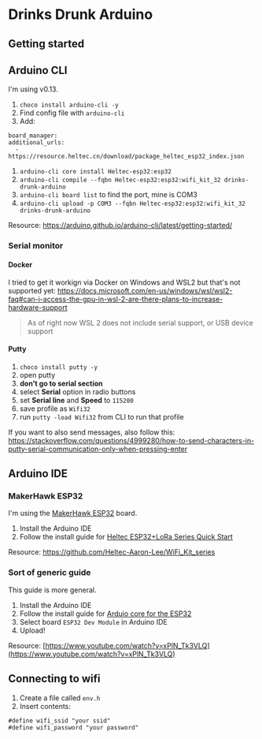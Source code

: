 # Drinks Drunk Arduino

## Getting started

## Arduino CLI

I'm using v0.13.

1. `choco install arduino-cli -y`
1. Find config file with `arduino-cli`
1. Add:
  ```
board_manager:
  additional_urls:
    - https://resource.heltec.cn/download/package_heltec_esp32_index.json
  ```
1. `arduino-cli core install Heltec-esp32:esp32`
1. `arduino-cli compile --fqbn Heltec-esp32:esp32:wifi_kit_32 drinks-drunk-arduino`
1. `arduino-cli board list` to find the port, mine is COM3
1. `arduino-cli upload -p COM3 --fqbn Heltec-esp32:esp32:wifi_kit_32 drinks-drunk-arduino`

Resource: https://arduino.github.io/arduino-cli/latest/getting-started/

### Serial monitor

#### Docker

I tried to get it workign via Docker on Windows and WSL2 but that's not supported yet: https://docs.microsoft.com/en-us/windows/wsl/wsl2-faq#can-i-access-the-gpu-in-wsl-2-are-there-plans-to-increase-hardware-support

> As of right now WSL 2 does not include serial support, or USB device support

#### Putty

1. `choco install putty -y`
1. open putty
1. **don't go to serial section**
1. select **Serial** option in radio buttons
1. set **Serial line** and **Speed** to `115200`
1. save profile as `Wifi32`
1. run `putty -load Wifi32` from CLI to run that profile

If you want to also send messages, also follow this: https://stackoverflow.com/questions/4999280/how-to-send-characters-in-putty-serial-communication-only-when-pressing-enter

## Arduino IDE

### MakerHawk ESP32

I'm using the [MakerHawk ESP32](https://www.amazon.co.uk/MakerHawk-Development-0-96inch-Display-Compatible/dp/B076P8GRWV) board.

1. Install the Arduino IDE
1. Follow the install guide for [Heltec ESP32+LoRa Series Quick Start](https://heltec-automation-docs.readthedocs.io/en/latest/esp32/quick_start.html)

Resource: https://github.com/Heltec-Aaron-Lee/WiFi_Kit_series

### Sort of generic guide

This guide is more general.

1. Install the Arduino IDE
1. Follow the install guide for [Arduio core for the ESP32](https://github.com/espressif/arduino-esp32)
1. Select board `ESP32 Dev Module` in Arduino IDE
1. Upload!

Resource: [https://www.youtube.com/watch?v=xPlN_Tk3VLQ](https://www.youtube.com/watch?v=xPlN_Tk3VLQ)

## Connecting to wifi

1. Create a file called `env.h`
1. Insert contents:
  ```
#define wifi_ssid "your ssid"
#define wifi_password "your password"
  ```
